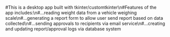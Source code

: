 #This is a desktop app built with tkinter/customtkinter\n#Features of the app includes:\n#...reading weight data from a vehicle weighing scale\n#...generating a report form to allow user send report based on data collected\n#...sending approvals to recipients via email service\n#...creating and updating report/approval logs via database system 
